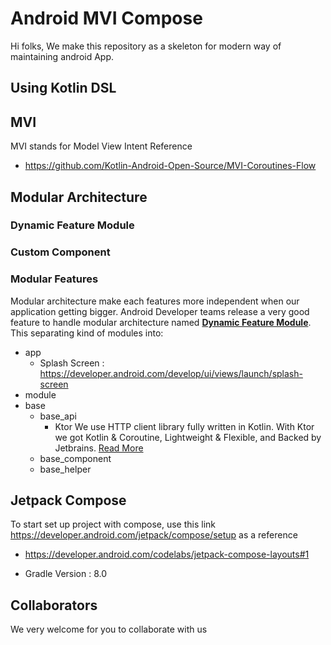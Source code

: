 # Android MVI Compose
Hi folks, We make this repository as a skeleton for modern way of maintaining android App. 

## Using Kotlin DSL

## MVI
MVI stands for Model View Intent
Reference 
* https://github.com/Kotlin-Android-Open-Source/MVI-Coroutines-Flow

## Modular Architecture
### Dynamic Feature Module
### Custom Component
### Modular Features
Modular architecture make each features more independent when our application getting bigger. Android Developer teams release 
a very good feature to handle modular architecture named 
<b><a href="https://developer.android.com/guide/playcore/feature-delivery">Dynamic Feature Module</a></b>.
This separating kind of modules into: 
* app
  * Splash Screen : https://developer.android.com/develop/ui/views/launch/splash-screen
* module
* base
  * base_api
    * Ktor 
      We use HTTP client library fully written in Kotlin. With Ktor we got Kotlin & Coroutine, Lightweight & Flexible, and Backed by Jetbrains.
      <a href="https://ktor.io">Read More</a>
  * base_component
  * base_helper

###
## Jetpack Compose
To start set up project with compose, use this link https://developer.android.com/jetpack/compose/setup as a reference
* https://developer.android.com/codelabs/jetpack-compose-layouts#1


* Gradle Version : 8.0


## Collaborators
We very welcome for you to collaborate with us
